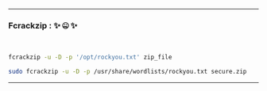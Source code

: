 - - -
### Fcrackzip : ✨️  🤐️ ✨️ 
<br>

```sh
fcrackzip -u -D -p '/opt/rockyou.txt' zip_file 
```

```sh
sudo fcrackzip -u -D -p /usr/share/wordlists/rockyou.txt secure.zip
```

- - -
